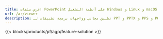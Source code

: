 ```yaml
---
title: اعرض ملفات PowerPoint على أنظمة التشغيل Windows و Linux و macOS
url: /ar/viewer
description: تطبيق مجاني وواجهات برمجة تطبيقات لـ PPT و PPTX و PPS و POT و PPSX و PPTM و PPSM و POTX و POTM و ODP Viewer
---
```


{{< blocks/products/pf/agp/feature-solution >}} 

